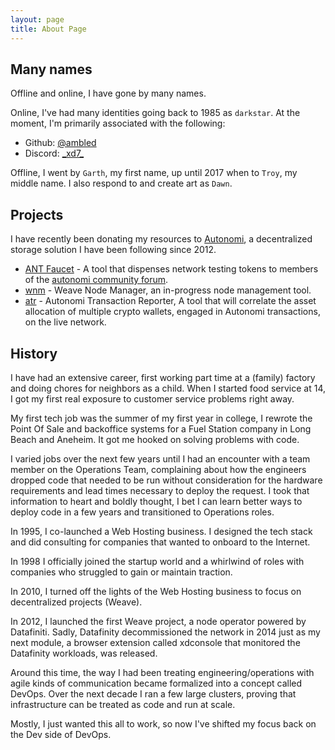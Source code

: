 ```yaml
---
layout: page
title: About Page
---
```


## Many names

Offline and online, I have gone by many names.

Online, I've had many identities going back to 1985 as `darkstar`. At the moment, I'm primarily associated with the following:

* Github: [@ambled](https://www.github.com/ambled)
* Discord: [\_xd7\_](https://discord.com/users/_xd7_)

Offline, I went by `Garth`, my first name, up until 2017 when to `Troy`, my middle name. I also respond to and create art as `Dawn`.

## Projects

I have recently been donating my resources to [Autonomi](https://autonomi.com), a decentralized storage solution I have been following since 2012.

* [ANT Faucet](https://ant.xd7.org) - A tool that dispenses network testing tokens to members of the [autonomi community forum](https://forum.autonomi.community/).
* [wnm](https://github.com/iweave/weave-node-manager) - Weave Node Manager, an in-progress node management tool.
* [atr](https://github.com/ambled/atr) - Autonomi Transaction Reporter, A tool that will correlate the asset allocation of multiple crypto wallets, engaged in Autonomi transactions, on the live network.

## History

I have had an extensive career, first working part time at a (family) factory and doing chores for neighbors as a child. When I started food service at 14, I got my first real exposure to customer service problems right away.

My first tech job was the summer of my first year in college, I rewrote the Point Of Sale and backoffice systems for a Fuel Station company in Long Beach and Aneheim. It got me hooked on solving problems with code.

I varied jobs over the next few years until I had an encounter with a team member on the Operations Team, complaining about how the engineers dropped code that needed to be run without consideration for the hardware requirements and lead times necessary to deploy the request.
I took that information to heart and boldly thought, I bet I can learn better ways to deploy code in a few years and transitioned to Operations roles.

In 1995, I co-launched a Web Hosting business. I designed the tech stack and did consulting for companies that wanted to onboard to the Internet.

In 1998 I officially joined the startup world and a whirlwind of roles with companies who struggled to gain or maintain traction.

In 2010, I turned off the lights of the Web Hosting business to focus on decentralized projects (Weave).

In 2012, I launched the first Weave project, a node operator powered by Datafiniti. Sadly, Datafinity decommissioned the network in 2014 just as my next module, a browser extension called xdconsole that monitored the Datafinity workloads, was released.

Around this time, the way I had been treating engineering/operations with agile kinds of communication became formalized into a concept called DevOps.  Over the next decade I ran a few large clusters, proving that infrastructure can be treated as code and run at scale.

Mostly, I just wanted this all to work, so now I've shifted my focus back on the Dev side of DevOps.


